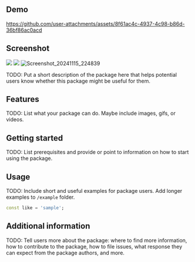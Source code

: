 <!--
This README describes the package. If you publish this package to pub.dev,
this README's contents appear on the landing page for your package.

For information about how to write a good package README, see the guide for
[writing package pages](https://dart.dev/guides/libraries/writing-package-pages).

For general information about developing packages, see the Dart guide for
[creating packages](https://dart.dev/guides/libraries/create-library-packages)
and the Flutter guide for
[developing packages and plugins](https://flutter.dev/developing-packages).
-->
## Demo 
https://github.com/user-attachments/assets/8f61ac4c-4937-4c98-b86d-36bf86ac0acd


## Screenshot
![](https://github.com/user-attachments/assets/d789dfda-1937-450c-9521-714b0732790c)
![](https://github.com/user-attachments/assets/bcb6af54-c070-4f71-8568-50511f54e984)
![Screenshot_20241115_224839](https://github.com/user-attachments/assets/cae954e8-a6cc-4e45-87b9-301ab7d4eb5d)



TODO: Put a short description of the package here that helps potential users
know whether this package might be useful for them.

## Features

TODO: List what your package can do. Maybe include images, gifs, or videos.

## Getting started

TODO: List prerequisites and provide or point to information on how to
start using the package.

## Usage

TODO: Include short and useful examples for package users. Add longer examples
to `/example` folder.

```dart
const like = 'sample';
```

## Additional information

TODO: Tell users more about the package: where to find more information, how to
contribute to the package, how to file issues, what response they can expect
from the package authors, and more.
